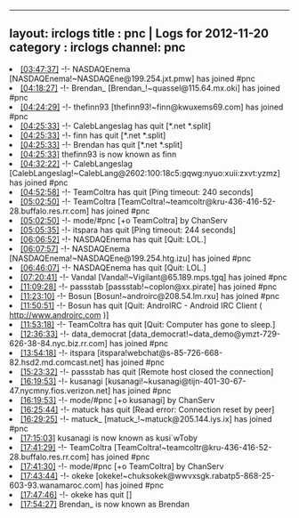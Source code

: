 
---
layout: irclogs
title : pnc | Logs for 2012-11-20
category : irclogs
channel: pnc
---
<li class="logitem"><a href="#03:47:37" name="03:47:37" class="time">[03:47:37]</a> -!- <span class="join">NASDAQEnema</span> [NASDAQEnema!~NASDAQEne@199.254.jxt.pmw] has joined #pnc </li>
<li class="logitem"><a href="#04:18:27" name="04:18:27" class="time">[04:18:27]</a> -!- <span class="join">Brendan_</span> [Brendan_!~quassel@115.64.mx.oki] has joined #pnc </li>
<li class="logitem"><a href="#04:24:29" name="04:24:29" class="time">[04:24:29]</a> -!- <span class="join">thefinn93</span> [thefinn93!~finn@kwuxems69.com] has joined #pnc </li>
<li class="logitem"><a href="#04:25:33" name="04:25:33" class="time">[04:25:33]</a> -!- <span class="quit">CalebLangeslag</span> has quit [*.net *.split] </li>
<li class="logitem"><a href="#04:25:33" name="04:25:33" class="time">[04:25:33]</a> -!- <span class="quit">finn</span> has quit [*.net *.split] </li>
<li class="logitem"><a href="#04:25:33" name="04:25:33" class="time">[04:25:33]</a> -!- <span class="quit">Brendan</span> has quit [*.net *.split] </li>
<li class="logitem"><a href="#04:25:33" name="04:25:33" class="time">[04:25:33]</a> <span class="nick">thefinn93</span> is now known as <span class="nick">finn</span> </li>
<li class="logitem"><a href="#04:32:22" name="04:32:22" class="time">[04:32:22]</a> -!- <span class="join">CalebLangeslag</span> [CalebLangeslag!~CalebLang@2602:100:18c5:gqwg:nyuo:xuii:zxvt:yzmz] has joined #pnc </li>
<li class="logitem"><a href="#04:52:58" name="04:52:58" class="time">[04:52:58]</a> -!- <span class="quit">TeamColtra</span> has quit [Ping timeout: 240 seconds] </li>
<li class="logitem"><a href="#05:02:50" name="05:02:50" class="time">[05:02:50]</a> -!- <span class="join">TeamColtra</span> [TeamColtra!~teamcoltr@kru-436-416-52-28.buffalo.res.rr.com] has joined #pnc </li>
<li class="logitem"><a href="#05:02:50" name="05:02:50" class="time">[05:02:50]</a> -!- mode/<span class="mode">#pnc</span> [+o TeamColtra] by ChanServ </li>
<li class="logitem"><a href="#05:05:35" name="05:05:35" class="time">[05:05:35]</a> -!- <span class="quit">itspara</span> has quit [Ping timeout: 244 seconds] </li>
<li class="logitem"><a href="#06:06:52" name="06:06:52" class="time">[06:06:52]</a> -!- <span class="quit">NASDAQEnema</span> has quit [Quit: LOL.] </li>
<li class="logitem"><a href="#06:07:57" name="06:07:57" class="time">[06:07:57]</a> -!- <span class="join">NASDAQEnema</span> [NASDAQEnema!~NASDAQEne@199.254.htg.izu] has joined #pnc </li>
<li class="logitem"><a href="#06:46:07" name="06:46:07" class="time">[06:46:07]</a> -!- <span class="quit">NASDAQEnema</span> has quit [Quit: LOL.] </li>
<li class="logitem"><a href="#07:20:41" name="07:20:41" class="time">[07:20:41]</a> -!- <span class="join">Vandal</span> [Vandal!~Vigilant@65.189.mps.tgq] has joined #pnc </li>
<li class="logitem"><a href="#11:09:28" name="11:09:28" class="time">[11:09:28]</a> -!- <span class="join">passstab</span> [passstab!~coplon@xx.pirate] has joined #pnc </li>
<li class="logitem"><a href="#11:23:10" name="11:23:10" class="time">[11:23:10]</a> -!- <span class="join">Bosun</span> [Bosun!~androirc@208.54.lm.rxu] has joined #pnc </li>
<li class="logitem"><a href="#11:50:51" name="11:50:51" class="time">[11:50:51]</a> -!- <span class="quit">Bosun</span> has quit [Quit: AndroIRC - Android IRC Client ( <a href="http://www.androirc.com" target="_blank">http://www.androirc.com</a> )] </li>
<li class="logitem"><a href="#11:53:18" name="11:53:18" class="time">[11:53:18]</a> -!- <span class="quit">TeamColtra</span> has quit [Quit: Computer has gone to sleep.] </li>
<li class="logitem"><a href="#12:36:33" name="12:36:33" class="time">[12:36:33]</a> -!- <span class="join">data_democrat</span> [data_democrat!~data_demo@ymzt-729-626-38-84.nyc.biz.rr.com] has joined #pnc </li>
<li class="logitem"><a href="#13:54:18" name="13:54:18" class="time">[13:54:18]</a> -!- <span class="join">itspara</span> [itspara!webchat@s-85-726-668-82.hsd2.md.comcast.net] has joined #pnc </li>
<li class="logitem"><a href="#15:23:32" name="15:23:32" class="time">[15:23:32]</a> -!- <span class="quit">passstab</span> has quit [Remote host closed the connection] </li>
<li class="logitem"><a href="#16:19:53" name="16:19:53" class="time">[16:19:53]</a> -!- <span class="join">kusanagi</span> [kusanagi!~kusanagi@tijn-401-30-67-47.nycmny.fios.verizon.net] has joined #pnc </li>
<li class="logitem"><a href="#16:19:53" name="16:19:53" class="time">[16:19:53]</a> -!- mode/<span class="mode">#pnc</span> [+o kusanagi] by ChanServ </li>
<li class="logitem"><a href="#16:25:44" name="16:25:44" class="time">[16:25:44]</a> -!- <span class="quit">matuck</span> has quit [Read error: Connection reset by peer] </li>
<li class="logitem"><a href="#16:29:25" name="16:29:25" class="time">[16:29:25]</a> -!- <span class="join">matuck_</span> [matuck_!~matuck@205.144.iys.ix] has joined #pnc </li>
<li class="logitem"><a href="#17:15:03" name="17:15:03" class="time">[17:15:03]</a> <span class="nick">kusanagi</span> is now known as <span class="nick">kusi`wToby</span> </li>
<li class="logitem"><a href="#17:41:29" name="17:41:29" class="time">[17:41:29]</a> -!- <span class="join">TeamColtra</span> [TeamColtra!~teamcoltr@kru-436-416-52-28.buffalo.res.rr.com] has joined #pnc </li>
<li class="logitem"><a href="#17:41:30" name="17:41:30" class="time">[17:41:30]</a> -!- mode/<span class="mode">#pnc</span> [+o TeamColtra] by ChanServ </li>
<li class="logitem"><a href="#17:43:44" name="17:43:44" class="time">[17:43:44]</a> -!- <span class="join">okeke</span> [okeke!~chuksokek@wwvxsgk.rabatp5-868-25-603-93.wanamaroc.com] has joined #pnc </li>
<li class="logitem"><a href="#17:47:46" name="17:47:46" class="time">[17:47:46]</a> -!- <span class="quit">okeke</span> has quit [] </li>
<li class="logitem"><a href="#17:54:27" name="17:54:27" class="time">[17:54:27]</a> <span class="nick">Brendan_</span> is now known as <span class="nick">Brendan</span> </li>


